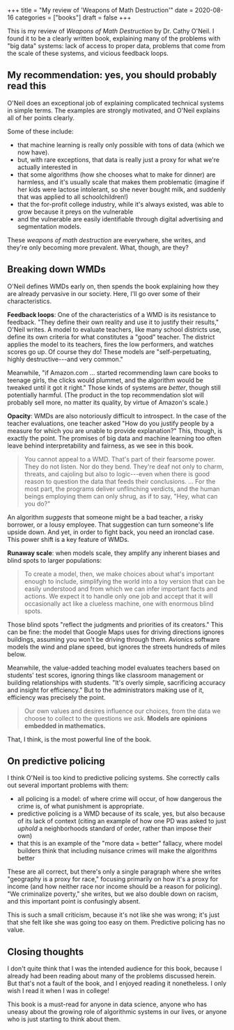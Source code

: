 +++
title = "My review of 'Weapons of Math Destruction'"
date = 2020-08-16
categories = ["books"]
draft = false
+++

This is my review of *Weapons of Math Destruction* by Dr. Cathy O'Neil. I found it to be a clearly written book, explaining many of the problems with "big data" systems: lack of access to proper data, problems that come from the scale of these systems, and vicious feedback loops.

<!--more-->

## My recommendation: yes, you should probably read this
O'Neil does an exceptional job of explaining complicated technical systems in simple terms. The examples are strongly motivated, and O'Neil explains all of her points clearly. 

Some of these include:
 * that machine learning is really only possible with tons of data (which we now have).
 * but, with rare exceptions, that data is really just a proxy for what we're actually interested in
 * that some algorithms (how she chooses what to make for dinner) are harmless, and it's usually scale that makes them problematic (imagine if her kids were lactose intolerant, so she never bought milk, and suddenly that was applied to all schoolchildren!)
 * that the for-profit college industry, while it's always existed, was able to grow because it preys on the vulnerable
 * and the vulnerable are easily identifiable through digital advertising and segmentation models.

These *weapons of math destruction* are everywhere, she writes, and they're only becoming more prevalent. What, though, are they?


## Breaking down WMDs
O'Neil defines WMDs early on, then spends the book explaining how they are already pervasive in our society. Here, I'll go over some of their characteristics.

**Feedback loops**: One of the characteristics of a WMD is its resistance to feedback. "They define their own reality and use it to justify their results," O'Neil writes. A model to evaluate teachers, like many school districts use, define its own criteria for what constitutes a "good" teacher. The district applies the model to its teachers, fires the low performers, and watches scores go up. Of course they do! These models are "self-perpetuating, highly destructive---and very common."

Meanwhile, "if Amazon.com ... started recommending lawn care books to teenage girls, the clicks would plummet, and the algorithm would be tweaked until it got it right." Those kinds of systems are *better*, though still potentially harmful. (The product in the top recommendation slot will probably sell more, no matter its quality, by virtue of Amazon's scale.)

**Opacity**: WMDs are also notoriously difficult to introspect. In the case of the teacher evaluations, one teacher asked "How do you justify people by a measure for which you are unable to provide explanation?" This, though, is exactly the point. The promises of big data and machine learning too often leave behind interpretability and fairness, as we see in this book.

> You cannot appeal to a WMD. That's part of their fearsome power. They do not listen. Nor do they bend. They're deaf not only to charm, threats, and cajoling but also to logic---even when there is good reason to question the data that feeds their conclusions. ... For the most part, the programs deliver unflinching verdicts, and the human beings employing them can only shrug, as if to say, "Hey, what can you do?"

An algorithm *suggests* that someone might be a bad teacher, a risky borrower, or a lousy employee. That suggestion can turn someone's life upside down. And yet, in order to fight back, you need an ironclad case. This power shift is a key feature of WMDs.

**Runaway scale**: when models scale, they amplify any inherent biases and blind spots to larger populations:

> To create a model, then, we make choices about what's important enough to include, simplifying the world into a toy version that can be easily understood and from which we can infer important facts and actions. We expect it to handle only one job and accept that it will occasionally act like a clueless machine, one with enormous blind spots.

Those blind spots "reflect the judgments and priorities of its creators." This can be fine: the model that Google Maps uses for driving directions ignores buildings, assuming you won't be driving through them. Avionics software models the wind and plane speed, but ignores the streets hundreds of miles below.

Meanwhile, the value-added teaching model evaluates teachers based on students' test scores, ignoring things like classroom management or building relationships with students. "It's overly simple, sacrificing accuracy and insight for efficiency." But to the administrators making use of it, efficiency was precisely the point.

> Our own values and desires influence our choices, from the data we choose to collect to the questions we ask. **Models are opinions embedded in mathematics.**

That, I think, is the most powerful line of the book.


## On predictive policing
I think O'Neil is too kind to predictive policing systems. She correctly calls out several important problems with them:

 * all policing is a model: of where crime will occur, of how dangerous the crime is, of what punishment is appropriate.
 * predictive policing is a WMD because of its scale, yes, but also because of its lack of context (citing an example of how one PD was asked to just _uphold_ a neighborhoods standard of order, rather than impose their own) 
 * that this is an example of the "more data = better" fallacy, where model builders think that including nuisance crimes will make the algorithms better 

These are all correct, but there's only a single paragraph where she writes "geography is a proxy for race," focusing primarily on how it's a proxy for income (and how neither race nor income should be a reason for policing). "We criminalize poverty," she writes, but we also double down on racism, and this important point is confusingly absent.

This is such a small criticism, because it's not like she was wrong; it's just that she felt like she was going too easy on them. Predictive policing has no value.


## Closing thoughts
I don't quite think that I was the intended audience for this book, because I already had been reading about many of the problems discussed herein. But that's not a fault of the book, and I enjoyed reading it nonetheless. I only wish I read it when I was in college!

This book is a must-read for anyone in data science, anyone who has uneasy about the growing role of algorithmic systems in our lives, or anyone who is just starting to think about them. 
